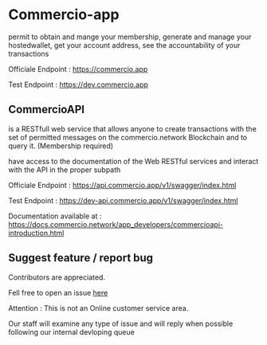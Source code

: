# Commercio-app
permit to obtain and mange your membership, generate and manage your hostedwallet, get your account address, see the accountability of your transactions

Officiale Endpoint : https://commercio.app

Test Endpoint : https://dev.commercio.app

## CommercioAPI
is a RESTfull web service that allows anyone to create transactions with the set of permitted messages on the commercio.network Blockchain and to query it. (Membership required)

have access to the documentation of the Web RESTful services and interact with the API in the proper subpath

Officiale Endpoint : https://api.commercio.app/v1/swagger/index.html

Test Endpoint : https://dev-api.commercio.app/v1/swagger/index.html

Documentation available at : https://docs.commercio.network/app_developers/commercioapi-introduction.html


## Suggest feature / report bug

Contributors are appreciated. 

Fell free to open an issue [here](https://github.com/commercionetwork/Commercio-app/issues)  

Attention : This is not an Online customer service area.

Our staff will examine any type of issue and will reply when possible following our internal devloping queue



